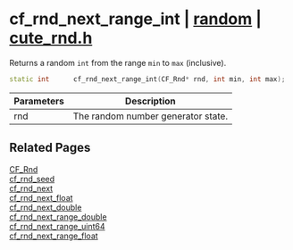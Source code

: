 # cf_rnd_next_range_int | [random](https://github.com/RandyGaul/cute_framework/blob/master/docs/random_readme.md) | [cute_rnd.h](https://github.com/RandyGaul/cute_framework/blob/master/include/cute_rnd.h)

Returns a random `int` from the range `min` to `max` (inclusive).

```cpp
static int      cf_rnd_next_range_int(CF_Rnd* rnd, int min, int max);
```

Parameters | Description
--- | ---
rnd | The random number generator state.

## Related Pages

[CF_Rnd](https://github.com/RandyGaul/cute_framework/blob/master/docs/random/cf_rnd.md)  
[cf_rnd_seed](https://github.com/RandyGaul/cute_framework/blob/master/docs/random/cf_rnd_seed.md)  
[cf_rnd_next](https://github.com/RandyGaul/cute_framework/blob/master/docs/random/cf_rnd_next.md)  
[cf_rnd_next_float](https://github.com/RandyGaul/cute_framework/blob/master/docs/random/cf_rnd_next_float.md)  
[cf_rnd_next_double](https://github.com/RandyGaul/cute_framework/blob/master/docs/random/cf_rnd_next_double.md)  
[cf_rnd_next_range_double](https://github.com/RandyGaul/cute_framework/blob/master/docs/random/cf_rnd_next_range_double.md)  
[cf_rnd_next_range_uint64](https://github.com/RandyGaul/cute_framework/blob/master/docs/random/cf_rnd_next_range_uint64.md)  
[cf_rnd_next_range_float](https://github.com/RandyGaul/cute_framework/blob/master/docs/random/cf_rnd_next_range_float.md)  
